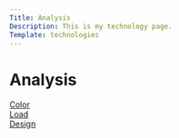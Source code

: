 ```yaml
---
Title: Analysis
Description: This is my technology page.
Template: technologies
---
```


<h1>Analysis</h1>

<div class="color-box">
<a href="../portfolio/01_colors">Color</a>
</div>

<div class="load-box">
<a href="../portfolio/02_load">Load</a>
</div>

<div class="design-box">
<a href="../portfolio/03_design_principles">Design</a>
</div>

